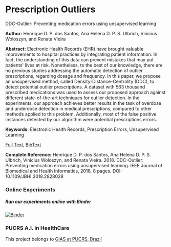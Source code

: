 # Prescription Outliers
DDC-Outlier: Preventing medication errors using unsupervised learning

**Author:** Henrique D. P. dos Santos, Ana Helena D. P. S. Ulbrich, Vinicius Woloszyn, and Renata Vieira

**Abstract:** Electronic Health Records (EHR) have brought valuable improvements to hospital practices by integrating patient information. In fact, the understanding of this data can prevent mistakes that may put patients' lives at risk. Nonetheless, to the best of our knowledge, there are no previous studies addressing the automatic detection of outlier prescriptions, regarding dosage and frequency. In this paper, we propose an unsupervised method, called Density-Distance-Centrality (DDC), to detect potential outlier prescriptions. A dataset with 563 thousand prescribed medications was used to assess our proposed approach against different state-of-the-art techniques for outlier detection. In the experiments, our approach achieves better results in the task of overdose and underdose detection in medical prescriptions, compared to other methods applied to this problem. Additionally, most of the false positive instances detected by our algorithm were potential prescriptions errors.

**Keywords:** Electronic Health Records, Prescription Errors, Unsupervised Learning

[Full Text](https://ieeexplore.ieee.org/document/8340108), [BibText](https://raw.githubusercontent.com/nlp-pucrs/prescription-outliers/master/santos2018ddc.bib)

**Complete Reference:** Henrique D. P. dos Santos, Ana Helena D. P. S. Ulbrich, Vinicius Woloszyn, and Renata Vieira. 2018. DDC-Outlier: Preventing medication errors using unsupervised learning. IEEE Journal of Biomedical and Health Informatics, 2018, 8 pages. DOI: 10.1109/JBHI.2018.2828028

### Online Experiments
##### Run our experiments online with Binder
[![Binder](https://mybinder.org/badge.svg)](https://mybinder.org/v2/gh/nlp-pucrs/prescription-outliers/master)

### PUCRS A.I. in HealthCare
This project belongs to [GIAS at PUCRS, Brazil](http://www.inf.pucrs.br/ia-saude/)
